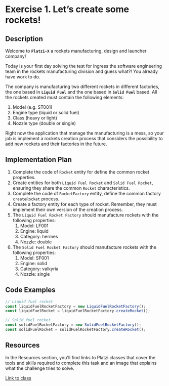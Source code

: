 # Exercise 1. Let’s create some rockets!

## Description

Welcome to **`Platzi-X`** a rockets manufacturing, design and launcher company!

Today is your first day solving the test for ingress the software engineering team in the rockets manufacturing division and guess what?! You already have work to do.

The company is manufacturing two different rockets in different factories, the one based in **`Liquid Fuel`** and the one based in **`Solid Fuel`** based. All the rockets created must contain the following elements:

1. Model (e.g. ST001)
2. Engine type (liquid or solid fuel)
3. Class (heavy or light)
4. Nozzle type (double or single)

Right now the application that manage the manufacturing is a mess, so your job is implement a rockets creation process that considers the possibility to add new rockets and their factories in the future.

## Implementation Plan

1. Complete the code of `Rocket` entity for define the common rocket properties.
2. Create entities for both `Liquid Fuel Rocket` and `Solid Fuel Rocket`, ensuring they share the common `Rocket` characteristics.
3. Complete the code of `RocketFactory` entity, define the common factory `createRocket` process.
4. Create a factory entity for each type of rocket. Remember, they must implement their own version of the creation process.
5. The `Liquid Fuel Rocket Factory` should manufacture rockets with the following properties:
   1. Model: LF001
   2. Engine: liquid
   3. Category: hermes
   4. Nozzle: double
6. The `Solid Fuel Rocket Factory` should manufacture rockets with the following properties:
   1. Model: SF001
   2. Engine: solid
   3. Category: valkyria
   4. Nozzle: single

## Code Examples

```js
// Liquid fuel rocket
const liquidFuelRocketFactory = new LiquidFuelRocketFactory();
const liquidFuelRocket = liquidFuelRocketFactory.createRocket();

// Solid fuel rocket
const solidFuelRocketFactory = new SolidFuelRocketFactory();
const solidFuelRocket = solidFuelRocketFactory.createRocket();
```

## Resources

In the Resources section, you'll find links to Platzi classes that cover the tools and skills required to complete this task and an image that explains what the challenge tries to solve.

[Link to class](https://platzi.com/clases/6933-patrones-diseno-creacionales/60868-implementacion-de-factory-en-js/)
